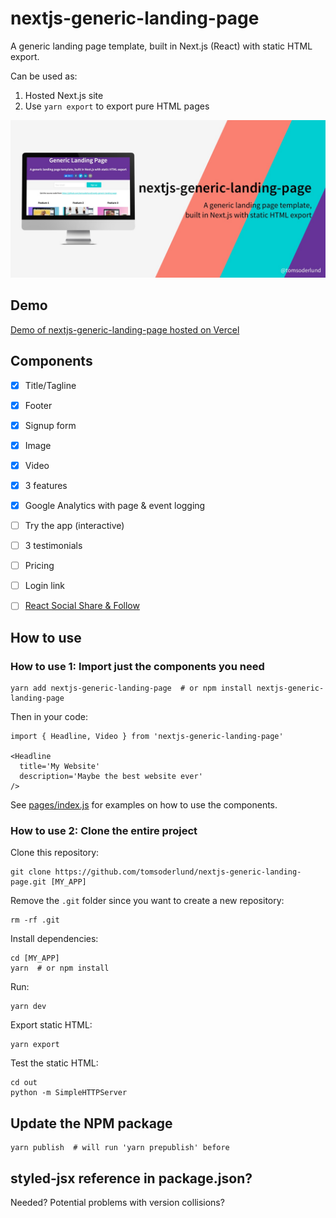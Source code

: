 # nextjs-generic-landing-page

A generic landing page template, built in Next.js (React) with static HTML export.

Can be used as:

1. Hosted Next.js site
2. Use `yarn export` to export pure HTML pages

![nextjs-generic-landing-page](docs/github_preview.jpg)


## Demo

[Demo of nextjs-generic-landing-page hosted on Vercel](https://nextjs-generic-landing-page.vercel.app/)


## Components

- [x] Title/Tagline
- [x] Footer
- [x] Signup form
- [x] Image
- [x] Video
- [x] 3 features
- [x] Google Analytics with page & event logging
- [ ] Try the app (interactive)
- [ ] 3 testimonials
- [ ] Pricing
- [ ] Login link
- [ ] [React Social Share & Follow](https://github.com/tomsoderlund/react-share-follow)


## How to use

### How to use 1: Import just the components you need

    yarn add nextjs-generic-landing-page  # or npm install nextjs-generic-landing-page

Then in your code:

    import { Headline, Video } from 'nextjs-generic-landing-page'

    <Headline
      title='My Website'
      description='Maybe the best website ever'
    />

See [pages/index.js](pages/index.js) for examples on how to use the components.

### How to use 2: Clone the entire project

Clone this repository:

    git clone https://github.com/tomsoderlund/nextjs-generic-landing-page.git [MY_APP]

Remove the `.git` folder since you want to create a new repository:

    rm -rf .git

Install dependencies:

    cd [MY_APP]
    yarn  # or npm install

Run:

    yarn dev

Export static HTML:

    yarn export

Test the static HTML:

    cd out
    python -m SimpleHTTPServer


## Update the NPM package

    yarn publish  # will run 'yarn prepublish' before

## styled-jsx reference in package.json?

Needed?
Potential problems with version collisions?
